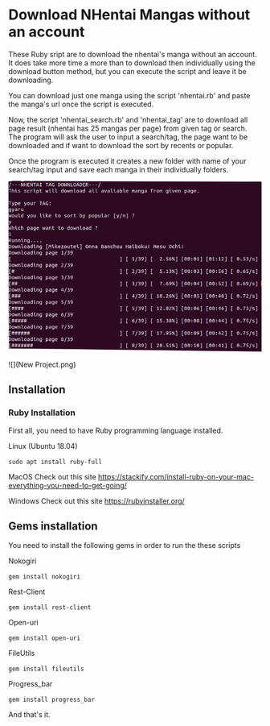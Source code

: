 # Download NHentai Mangas without an account

These Ruby sript are to download the nhentai's manga without an account. It does take more time a more than 
to download then individually using the download button method, but you can execute the script and leave it be downloading.

You can download just one manga using the script 'nhentai.rb' and paste the manga's url once the script is executed.

Now, the script 'nhentai_search.rb' and 'nhentai_tag' are to download all page result (nhentai has 25 mangas per page)
from given tag or search.
The program will ask the user to input a search/tag, the page want to be downloaded and if want to download the sort by
recents or popular.

Once the program is executed it creates a new folder with name of your search/tag input and save each manga in their individually folders.

![](image.png)

![](New Project.png)

## Installation
### Ruby Installation

First all, you need to have Ruby programming language installed.

Linux (Ubuntu 18.04)
```
sudo apt install ruby-full
```
MacOS
Check out this site https://stackify.com/install-ruby-on-your-mac-everything-you-need-to-get-going/

Windows
Check out this site https://rubyinstaller.org/


## Gems installation
You need to install the following gems in order to run the these scripts

Nokogiri
```
gem install nokogiri 
```
Rest-Client
```
gem install rest-client
```
Open-uri
```
gem install open-uri
```
FileUtils
```
gem install fileutils
```
Progress_bar
```
gem install progress_bar
```
And that's it.   

